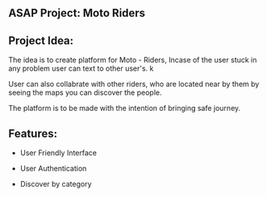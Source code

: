  ## ASAP Project: Moto Riders
 
## Project Idea: 
 The idea is to create platform for Moto - Riders, Incase of the user stuck in any problem user can text to other user's. k
 
 User can also collabrate with other riders, who are located near by them by seeing the maps you can discover the people. 
 
 The platform is to be made with the intention of bringing safe journey.

## Features:

- User Friendly Interface

- User Authentication

- Discover by category